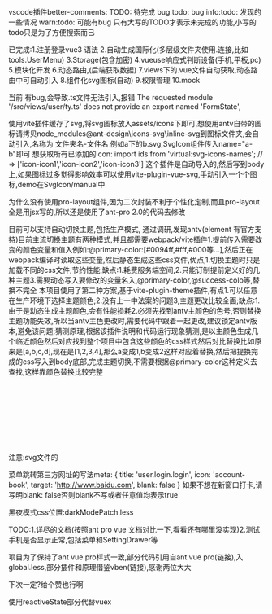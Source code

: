 vscode插件better-comments:
TODO: 待完成
bug:todo: bug
info:todo: 发现的一些情况
warn:todo: 可能有bug
只有大写的TODO才表示未完成的功能,小写的todo只是为了方便搜索而已

已完成:1.注册登录vue3 语法
2.自动生成国际化(多层级文件夹使用.连接,比如tools.UserMenu)
3.Storage(包含加密)
4.vueuse响应式判断设备(手机,平板,pc)
5.模块化开发
6.动态路由,(后端获取数据)
7.views下的.vue文件自动获取,动态路由中可自动引入
8.组件化svg图标(自动)
9.权限管理
10.mock

当前 <script setup lang="ts"></script>有bug,会导致.ts文件无法引入,报错 The requested module '/src/views/user/ty.ts' does not provide an export named 'FormState',


使用vite插件缓存了svg,将svg图标放入assets/icons下即可,想使用antv自带的图标请拷贝node_modules\@ant-design\icons-svg\inline-svg到图标文件夹,会自动引入,名称为 文件夹名-文件名 例如a下的b.svg,SvgIcon组件传入name="a-b"即可
想获取所有已添加的icon:
import ids from 'virtual:svg-icons-names';
// => ['icon-icon1','icon-icon2','icon-icon3']
这个插件是自动导入的,然后写到body上,如果图标过多觉得影响效率可以使用vite-plugin-vue-svg,手动引入一个个图标,demo在SvgIcon/manual中


为什么没有使用pro-layout组件,因为二次封装不利于个性化定制,而且pro-layout全是用jsx写的,所以还是使用了ant-pro 2.0的代码去修改


目前可以支持自动切换主题,包括生产模式,
通过调研,发现antv(element 有官方支持)目前主流切换主题有两种模式,并且都需要webpack/vite插件1.提前传入需要改变的颜色变量和值入例如:@primary-color:[#0094ff,#fff,#000等...],然后正在webpack编译时读取这些变量,然后静态生成这些css文件,优点,1.切换主题时只是加载不同的css文件,节约性能,缺点:1.耗费服务端空间,2.只能订制提前定义好的几种主题3.需要动态写入要修改的变量名入,@primary-color,@success-colo等,替换不完全
本项目使用了第二种方案,基于vite-plugin-theme插件,有点1.可以任意在生产环境下选择主题颜色;2.没有上一中法案的问题3,主题更改比较全面;缺点:1.由于是动态生成主题颜色,会有性能损耗2.必须先找到antv主颜色的色号,否则替换主题功能失效,所以当antv主色更改时,需要代码中跟着一起更改,建议锁定antv版本,避免该问题;猜测原理,根据该插件说明和代码运行现象猜测,是以主颜色生成几个临近颜色然后对应找到整个项目中包含这些颜色的css样式然后对比替换比如原来是[a,b,c,d],现在是[1,2,3,4],那么a变成1,b变成2这样对应着替换,然后把提换完成的css写入到body底部,完成主题切换,不需要根据@primary-color这种定义去查找,这样靠颜色替换比较完整


注意:svg文件的<svg> 标签上必须有 fill="currentColor" 字段,这样才能从外部的span等标签复制颜色,否则颜色不可变

菜单跳转第三方网址的写法meta: { title: 'user.login.login', icon: 'account-book', target: 'http://www.baidu.com', blank: false }
如果不想在新窗口打卡,请写明blank: false否则blank不写或者任意值均表示true

黑夜模式css位置:darkModePatch.less


TODO:1.详尽的文档(按照ant pro vue 文档对比一下,看看还有哪里没实现)2.测试手机是否显示正常,包括菜单和SettingDrawer等

项目为了保持了ant vue pro样式一致,部分代码引用自ant vue pro(链接),入global.less,部分插件和原理借鉴vben(链接),感谢两位大大

下次一定?给个赞也行啊

使用reactiveState部分代替vuex
